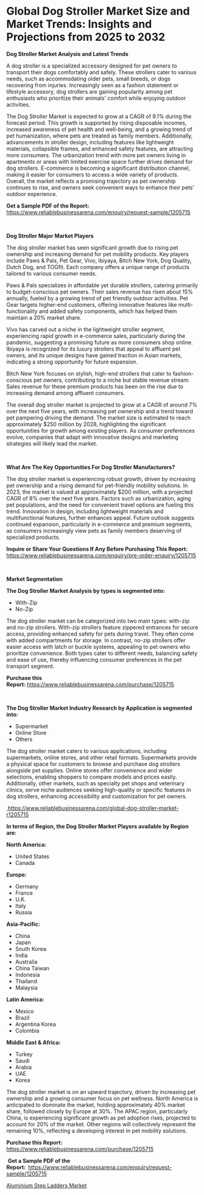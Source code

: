 <p><h1>Global Dog Stroller Market Size and Market Trends: Insights and Projections from 2025 to 2032</h1></p><p><strong>Dog Stroller Market Analysis and Latest Trends</strong></p>
<p><p>A dog stroller is a specialized accessory designed for pet owners to transport their dogs comfortably and safely. These strollers cater to various needs, such as accommodating older pets, small breeds, or dogs recovering from injuries. Increasingly seen as a fashion statement or lifestyle accessory, dog strollers are gaining popularity among pet enthusiasts who prioritize their animals’ comfort while enjoying outdoor activities.</p><p>The Dog Stroller Market is expected to grow at a CAGR of 9.1% during the forecast period. This growth is supported by rising disposable incomes, increased awareness of pet health and well-being, and a growing trend of pet humanization, where pets are treated as family members. Additionally, advancements in stroller design, including features like lightweight materials, collapsible frames, and enhanced safety features, are attracting more consumers. The urbanization trend with more pet owners living in apartments or areas with limited exercise space further drives demand for dog strollers. E-commerce is becoming a significant distribution channel, making it easier for consumers to access a wide variety of products. Overall, the market reflects a promising trajectory as pet ownership continues to rise, and owners seek convenient ways to enhance their pets' outdoor experience.</p></p>
<p><strong>Get a Sample PDF of the Report:&nbsp;</strong> <a href="https://www.reliablebusinessarena.com/enquiry/request-sample/1205715?utm_campaign=2632&utm_medium=2&utm_source=Github&utm_content=ia&utm_term=04042025&utm_id=dog-stroller">https://www.reliablebusinessarena.com/enquiry/request-sample/1205715</a></p>
<p>&nbsp;</p>
<p><strong>Dog Stroller Major Market Players</strong></p>
<p><p>The dog stroller market has seen significant growth due to rising pet ownership and increasing demand for pet mobility products. Key players include Paws & Pals, Pet Gear, Vivo, Ibiyaya, Bitch New York, Dog Quality, Dutch Dog, and TOGfit. Each company offers a unique range of products tailored to various consumer needs.</p><p>Paws & Pals specializes in affordable yet durable strollers, catering primarily to budget-conscious pet owners. Their sales revenue has risen about 15% annually, fueled by a growing trend of pet friendly outdoor activities. Pet Gear targets higher-end customers, offering innovative features like multi-functionality and added safety components, which has helped them maintain a 20% market share.</p><p>Vivo has carved out a niche in the lightweight stroller segment, experiencing rapid growth in e-commerce sales, particularly during the pandemic, suggesting a promising future as more consumers shop online. Ibiyaya is recognized for its luxury strollers that appeal to affluent pet owners, and its unique designs have gained traction in Asian markets, indicating a strong opportunity for future expansion.</p><p>Bitch New York focuses on stylish, high-end strollers that cater to fashion-conscious pet owners, contributing to a niche but stable revenue stream. Sales revenue for these premium products has been on the rise due to increasing demand among affluent consumers.</p><p>The overall dog stroller market is projected to grow at a CAGR of around 7% over the next five years, with increasing pet ownership and a trend toward pet pampering driving the demand. The market size is estimated to reach approximately $250 million by 2028, highlighting the significant opportunities for growth among existing players. As consumer preferences evolve, companies that adapt with innovative designs and marketing strategies will likely lead the market.</p></p>
<p>&nbsp;</p>
<p><strong>What Are The Key Opportunities For Dog Stroller Manufacturers?</strong></p>
<p><p>The dog stroller market is experiencing robust growth, driven by increasing pet ownership and a rising demand for pet-friendly mobility solutions. In 2023, the market is valued at approximately $200 million, with a projected CAGR of 8% over the next five years. Factors such as urbanization, aging pet populations, and the need for convenient travel options are fueling this trend. Innovation in design, including lightweight materials and multifunctional features, further enhances appeal. Future outlook suggests continued expansion, particularly in e-commerce and premium segments, as consumers increasingly view pets as family members deserving of specialized products.</p></p>
<p><strong>Inquire or Share Your Questions If Any Before Purchasing This Report:</strong> <a href="https://www.reliablebusinessarena.com/enquiry/pre-order-enquiry/1205715?utm_campaign=2632&utm_medium=2&utm_source=Github&utm_content=ia&utm_term=04042025&utm_id=dog-stroller">https://www.reliablebusinessarena.com/enquiry/pre-order-enquiry/1205715</a></p>
<p>&nbsp;</p>
<p><strong>Market Segmentation</strong></p>
<p><strong>The Dog Stroller Market Analysis by types is segmented into:</strong></p>
<p><ul><li>With-Zip</li><li>No-Zip</li></ul></p>
<p><p>The dog stroller market can be categorized into two main types: with-zip and no-zip strollers. With-zip strollers feature zippered entrances for secure access, providing enhanced safety for pets during travel. They often come with added compartments for storage. In contrast, no-zip strollers offer easier access with latch or buckle systems, appealing to pet owners who prioritize convenience. Both types cater to different needs, balancing safety and ease of use, thereby influencing consumer preferences in the pet transport segment.</p></p>
<p><strong>Purchase this Report:&nbsp;</strong><a href="https://www.reliablebusinessarena.com/purchase/1205715?utm_campaign=2632&utm_medium=2&utm_source=Github&utm_content=ia&utm_term=04042025&utm_id=dog-stroller">https://www.reliablebusinessarena.com/purchase/1205715</a></p>
<p>&nbsp;</p>
<p><strong>The Dog Stroller Market Industry Research by Application is segmented into:</strong></p>
<p><ul><li>Supermarket</li><li>Online Store</li><li>Others</li></ul></p>
<p><p>The dog stroller market caters to various applications, including supermarkets, online stores, and other retail formats. Supermarkets provide a physical space for customers to browse and purchase dog strollers alongside pet supplies. Online stores offer convenience and wider selections, enabling shoppers to compare models and prices easily. Additionally, other markets, such as specialty pet shops and veterinary clinics, serve niche audiences seeking high-quality or specific features in dog strollers, enhancing accessibility and customization for pet owners.</p></p>
<p><a href="https://www.reliablebusinessarena.com/global-dog-stroller-market-r1205715?utm_campaign=2632&utm_medium=2&utm_source=Github&utm_content=ia&utm_term=04042025&utm_id=dog-stroller">&nbsp;https://www.reliablebusinessarena.com/global-dog-stroller-market-r1205715</a></p>
<p><strong>In terms of Region, the Dog Stroller Market Players available by Region are:</strong></p>
<p>
    <p> <strong> North America: </strong>
        <ul>
            <li>United States</li>
            <li>Canada</li>
        </ul>
        </p> 
    <p> <strong> Europe: </strong>
        <ul>
            <li>Germany</li>
            <li>France</li>
            <li>U.K.</li>
            <li>Italy</li>
            <li>Russia</li>
        </ul>
        </p> 
    <p> <strong> Asia-Pacific: </strong>
        <ul>
            <li>China</li>
            <li>Japan</li>
            <li>South Korea</li>
            <li>India</li>
            <li>Australia</li>
            <li>China Taiwan</li>
            <li>Indonesia</li>
            <li>Thailand</li>
            <li>Malaysia</li>
        </ul>
        </p> 
    <p> <strong> Latin America: </strong>
        <ul>
            <li>Mexico</li>
            <li>Brazil</li>
            <li>Argentina Korea</li>
            <li>Colombia</li>
        </ul>
        </p> 
    <p> <strong> Middle East & Africa: </strong>
        <ul>
            <li>Turkey</li>
            <li>Saudi</li>
            <li>Arabia</li>
            <li>UAE</li>
            <li>Korea</li>
        </ul>
    </p>
    </p>
<p><p>The dog stroller market is on an upward trajectory, driven by increasing pet ownership and a growing consumer focus on pet wellness. North America is anticipated to dominate the market, holding approximately 40% market share, followed closely by Europe at 30%. The APAC region, particularly China, is experiencing significant growth as pet adoption rises, projected to account for 20% of the market. Other regions will collectively represent the remaining 10%, reflecting a developing interest in pet mobility solutions.</p></p>
<p><strong>Purchase this Report: </strong><a href="https://www.reliablebusinessarena.com/purchase/1205715?utm_campaign=2632&utm_medium=2&utm_source=Github&utm_content=ia&utm_term=04042025&utm_id=dog-stroller">https://www.reliablebusinessarena.com/purchase/1205715</a></p>
<p>&nbsp;<strong>Get a Sample PDF of the Report:&nbsp;&nbsp;</strong><a href="https://www.reliablebusinessarena.com/enquiry/request-sample/1205715?utm_campaign=2632&utm_medium=2&utm_source=Github&utm_content=ia&utm_term=04042025&utm_id=dog-stroller">https://www.reliablebusinessarena.com/enquiry/request-sample/1205715</a></p>
<p><strong></strong></p>
<p><p><a href="https://github.com/pimanoruman/Market-Research-Report-List-1/blob/main/aluminium-step-ladders-market.md?utm_campaign=2632&utm_medium=2&utm_source=Github&utm_content=ia&utm_term=04042025&utm_id=dog-stroller">Aluminium Step Ladders Market</a></p></p>